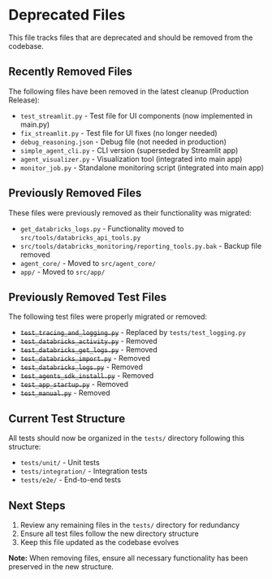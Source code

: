 # Deprecated Files

This file tracks files that are deprecated and should be removed from the codebase.

## Recently Removed Files

The following files have been removed in the latest cleanup (Production Release):

- `test_streamlit.py` - Test file for UI components (now implemented in main.py)
- `fix_streamlit.py` - Test file for UI fixes (no longer needed)
- `debug_reasoning.json` - Debug file (not needed in production)
- `simple_agent_cli.py` - CLI version (superseded by Streamlit app)
- `agent_visualizer.py` - Visualization tool (integrated into main app)
- `monitor_job.py` - Standalone monitoring script (integrated into main app)

## Previously Removed Files

These files were previously removed as their functionality was migrated:

- `get_databricks_logs.py` - Functionality moved to `src/tools/databricks_api_tools.py`
- `src/tools/databricks_monitoring/reporting_tools.py.bak` - Backup file removed
- `agent_core/` - Moved to `src/agent_core/`
- `app/` - Moved to `src/app/`

## Previously Removed Test Files

The following test files were properly migrated or removed:

- ~~`test_tracing_and_logging.py`~~ - Replaced by `tests/test_logging.py`
- ~~`test_databricks_activity.py`~~ - Removed
- ~~`test_databricks_get_logs.py`~~ - Removed
- ~~`test_databricks_import.py`~~ - Removed
- ~~`test_databricks_logs.py`~~ - Removed
- ~~`test_agents_sdk_install.py`~~ - Removed
- ~~`test_app_startup.py`~~ - Removed
- ~~`test_manual.py`~~ - Removed

## Current Test Structure

All tests should now be organized in the `tests/` directory following this structure:
- `tests/unit/` - Unit tests
- `tests/integration/` - Integration tests
- `tests/e2e/` - End-to-end tests

## Next Steps

1. Review any remaining files in the `tests/` directory for redundancy
2. Ensure all test files follow the new directory structure
3. Keep this file updated as the codebase evolves

**Note:** When removing files, ensure all necessary functionality has been preserved in the new structure. 